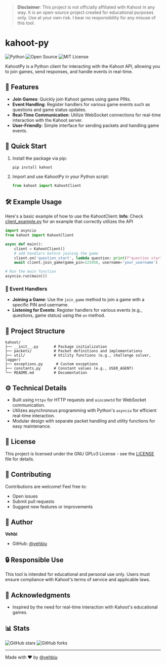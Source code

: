 > **Disclaimer**: This project is not officially affiliated with Kahoot in any way. It is an open-source project created for educational purposes only. Use at your own risk. I bear no responsibility for any misuse of this tool.
# kahoot-py
![Python](https://img.shields.io/badge/Python-3776AB?style=for-the-badge&logo=python&logoColor=white)
![Open Source](https://img.shields.io/badge/Open_Source-green?style=for-the-badge&logo=opensource&logoColor=white)
![MIT License](https://img.shields.io/badge/License-GNU-yellow.svg?style=for-the-badge)

KahootPy is a Python client for interacting with the Kahoot API, allowing you to join games, send responses, and handle events in real-time.

## 🌟 Features
- **Join Games**: Quickly join Kahoot games using game PINs.
- **Event Handling**: Register handlers for various game events such as questions and game status updates.
- **Real-Time Communication**: Utilize WebSocket connections for real-time interaction with the Kahoot server.
- **User-Friendly**: Simple interface for sending packets and handling game events.

## 🚀 Quick Start
1. Install the package via pip:
   ```bash
   pip install kahoot
   ```

2. Import and use KahootPy in your Python script:
   ```python
   from kahoot import KahootClient
   ```

## 🛠️ Example Usage
Here's a basic example of how to use the KahootClient:
**Info**: Check [client_example.py](https://github.com/vehbiu/kahoot-py/blob/main/client_example.py) for an example that correctly utilizes the API

```python
import asyncio
from kahoot import KahootClient

async def main():
    client = KahootClient()
    # add handlers before joining the game
    client.on('question_start', lambda question: print(f"question started (ready to answer): {question}"))
    await client.join_game(game_pin=123456, username='your_username')

# Run the main function
asyncio.run(main())
```

### 🎉 Event Handlers
- **Joining a Game**: Use the `join_game` method to join a game with a specific PIN and username.
- **Listening for Events**: Register handlers for various events (e.g., questions, game status) using the `on` method.

## 📁 Project Structure
```
kahoot/
├── __init__.py       # Package initialization
├── packets/          # Packet definitions and implementations
├── util/             # Utility functions (e.g., challenge solver, logger)
├── exceptions.py      # Custom exceptions
├── constants.py      # Constant values (e.g., USER_AGENT)
└── README.md         # Documentation
```

## ⚙️ Technical Details
- Built using `httpx` for HTTP requests and `aiocometd` for WebSocket communication.
- Utilizes asynchronous programming with Python's `asyncio` for efficient real-time interaction.
- Modular design with separate packet handling and utility functions for easy maintenance.

## 📝 License
This project is licensed under the GNU GPLv3 License - see the [LICENSE](LICENSE) file for details.

## 🤝 Contributing
Contributions are welcome! Feel free to:
- Open issues
- Submit pull requests
- Suggest new features or improvements

## 👤 Author
**Vehbi**
- GitHub: [@vehbiu](https://github.com/vehbiu)

## 🔒 Responsible Use
This tool is intended for educational and personal use only. Users must ensure compliance with Kahoot's terms of service and applicable laws.

## 🙏 Acknowledgments
- Inspired by the need for real-time interaction with Kahoot's educational games.

## 📊 Stats
![GitHub stars](https://img.shields.io/github/stars/vehbiu/kahoot-py?style=social)
![GitHub forks](https://img.shields.io/github/forks/vehbiu/kahoot-py?style=social)

---
Made with ❤️ by [@vehbiu](https://github.com/vehbiu)